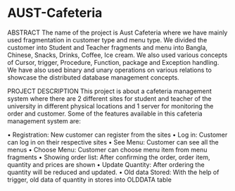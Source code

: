 # AUST-Cafeteria
ABSTRACT
The name of the project is Aust Cafeteria where we have mainly used fragmentation in customer type and menu type. We divided the customer into Student and Teacher fragments and menu into Bangla, Chinese, Snacks, Drinks, Coffee, Ice cream. We also used various concepts of Cursor, trigger, Procedure, Function, package and Exception handling. We have also used binary and unary operations on various relations to showcase the distributed database management concepts.

PROJECT DESCRIPTION
This project is about a cafeteria management system where there are 2 different sites for student and teacher of the university in different physical locations and 1 server for monitoring the order and customer. Some of the features available in this cafeteria management system are:

• Registration: New customer can register from the sites
• Log in: Customer can log in on their respective sites
• See Menu: Customer can see all the menus
• Choose Menu: Customer can choose menu item from menu fragments
• Showing order list: After confirming the order, order item, quantity and prices are shown
• Update Quantity: After ordering the quantity will be reduced and updated.
• Old data Stored: With the help of trigger, old data of quantity in stores into OLDDATA table

